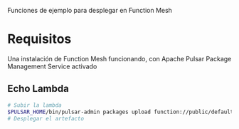 Funciones de ejemplo para desplegar en Function Mesh

# Requisitos

Una instalación de Function Mesh funcionando, con Apache Pulsar Package
Management Service activado

## Echo Lambda

```sh
# Subir la lambda
$PULSAR_HOME/bin/pulsar-admin packages upload function://public/default/echo@0.1 --path "$PWD/echo.py" --description "echoes the input"
# Desplegar el artefacto
```
